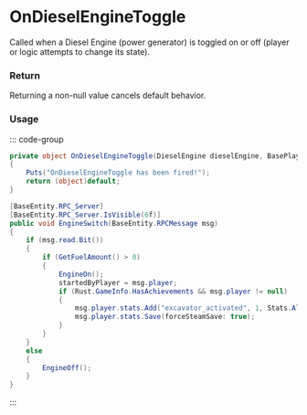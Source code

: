 # OnDieselEngineToggle
<Badge type="info" text="Entity"/><Badge type="danger" text="Carbon Compatible"/><Badge type="warning" text="Oxide Compatible"/>
Called when a Diesel Engine (power generator) is toggled on or off (player or logic attempts to change its state).

### Return
Returning a non-null value cancels default behavior.

### Usage
::: code-group
```csharp [Example]
private object OnDieselEngineToggle(DieselEngine dieselEngine, BasePlayer player)
{
	Puts("OnDieselEngineToggle has been fired!");
	return (object)default;
}
```
```csharp [Source — Assembly-CSharp @ DieselEngine]
[BaseEntity.RPC_Server]
[BaseEntity.RPC_Server.IsVisible(6f)]
public void EngineSwitch(BaseEntity.RPCMessage msg)
{
	if (msg.read.Bit())
	{
		if (GetFuelAmount() > 0)
		{
			EngineOn();
			startedByPlayer = msg.player;
			if (Rust.GameInfo.HasAchievements && msg.player != null)
			{
				msg.player.stats.Add("excavator_activated", 1, Stats.All);
				msg.player.stats.Save(forceSteamSave: true);
			}
		}
	}
	else
	{
		EngineOff();
	}
}

```
:::
